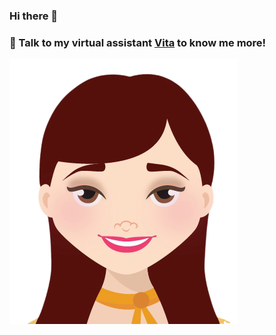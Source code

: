 ### Hi there 👋

### 💬  Talk to my virtual assistant [Vita](https://hmabuhabib.github.io/) to know me more!

[<img src="https://raw.githubusercontent.com/HMABUHABIB/hmabuhabib.github.io/main/img/vita.png">](https://hmabuhabib.github.io/)

<!--
**HMABUHABIB/HMABUHABIB** is a ✨ _special_ ✨ repository because its `README.md` (this file) appears on your GitHub profile.

-->
